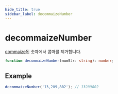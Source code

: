 ```yaml
---
hide_title: true
sidebar_label: decommaizeNumber
---
```


# decommaizeNumber

[commaize](https://slash.page/ko/libraries/common/utils/src/Numbers_commaize.i18n)된 숫자에서 콤마를 제거합니다.

```typescript
function decommaizeNumber(numStr: string): number;
```

## Example

```typescript
decommaizeNumber('13,209,802'); // 13209802
```
